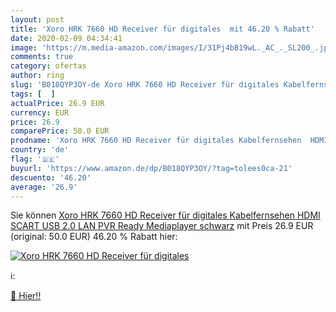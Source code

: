 ```yaml
---
layout: post
title: 'Xoro HRK 7660 HD Receiver für digitales  mit 46.20 % Rabatt'
date: 2020-02-09 04:34:41
image: 'https://m.media-amazon.com/images/I/31Pj4bB19wL._AC_._SL200_.jpg'
comments: true
category: ofertas
author: ring
slug: 'B018QYP3OY-de Xoro HRK 7660 HD Receiver für digitales Kabelfernsehen...'
tags: [  ]
actualPrice: 26.9 EUR
currency: EUR
price: 26.9
comparePrice: 50.0 EUR
prodname: 'Xoro HRK 7660 HD Receiver für digitales Kabelfernsehen  HDMI  SCART  USB 2.0  LAN  PVR Ready  Mediaplayer  schwarz'
country: 'de'
flag: '🇩🇪'
buyurl: 'https://www.amazon.de/dp/B018QYP3OY/?tag=tolees0ca-21'
descuento: '46.20'
average: '26.9'
---
```


Sie können [Xoro HRK 7660 HD Receiver für digitales Kabelfernsehen  HDMI  SCART  USB 2.0  LAN  PVR Ready  Mediaplayer  schwarz](https://www.amazon.de/dp/B018QYP3OY/?tag=tolees0ca-21) mit Preis 26.9 EUR (original: 50.0 EUR) 46.20 % Rabatt hier:

[![Xoro HRK 7660 HD Receiver für digitales ](https://m.media-amazon.com/images/I/31Pj4bB19wL._AC_._SL200_.jpg)](https://www.amazon.de/dp/B018QYP3OY/?tag=tolees0ca-21)

ℹ️:


[🛒 Hier!!](https://www.amazon.de/dp/B018QYP3OY/?tag=tolees0ca-21)
